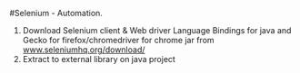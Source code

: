 #Selenium - Automation. 

1. Download Selenium client & Web driver Language Bindings for java and Gecko for firefox/chromedriver for chrome jar from www.seleniumhq.org/download/
2. Extract to external library on java project


